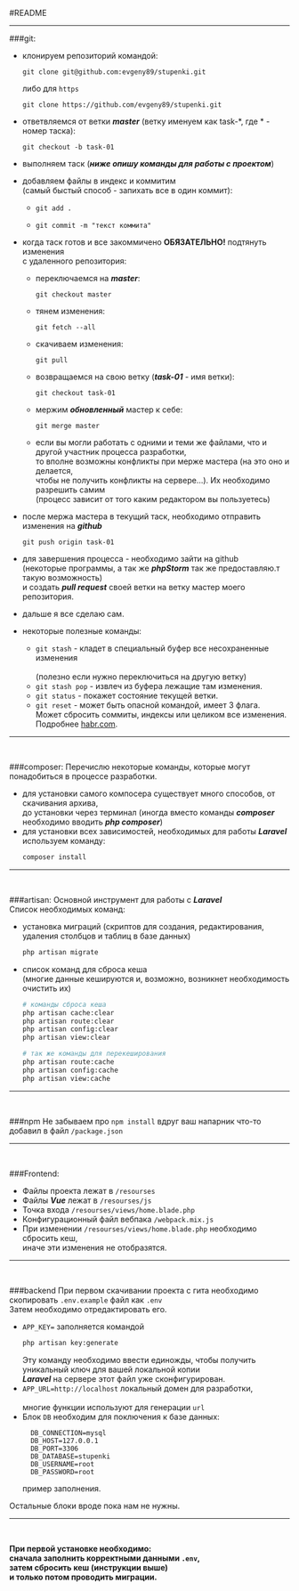 #README
***
###git:
* клонируем репозиторий командой:
  ```git
  git clone git@github.com:evgeny89/stupenki.git
  ```
  либо для ```https```
  ```git
  git clone https://github.com/evgeny89/stupenki.git
  ```
* ответвляемся от ветки ___master___ (ветку именуем как task-*, где * - номер таска): 
  ```git
  git checkout -b task-01
  ```
  
* выполняем таск (___ниже опишу команды для работы с проектом___)

* добавляем файлы в индекс и коммитим <br>(самый быстый способ - запихать все в один коммит):

    * 
      ```git
      git add .
      ```
    * 
      ```git
      git commit -m "текст коммита"
      ```

* когда таск готов и все закоммичено __ОБЯЗАТЕЛЬНО!__ подтянуть изменения <br>с удаленного репозитория:

    * переключаемся на ___master___:
        ```git
        git checkout master
        ```  
    * тянем изменения: 
      ```git
      git fetch --all
      ```
    * скачиваем изменения: 
      ```git
      git pull
      ```
    * возвращаемся на свою ветку (___task-01___ - имя ветки): 
      ```git
      git checkout task-01
      ```
    * мержим ___обновленный___ мастер к себе: 
      ```git
      git merge master
      ```
    * если вы могли работать с одними и теми же файлами, 
      что и другой участник процесса разработки,<br>
      то вполне возможны конфликты при мерже мастера (на это оно и делается,<br>
      чтобы не получить конфликты на сервере...). Их необходимо разрешить самим<br>
      (процесс зависит от того каким редактором вы пользуетесь)
      
* после мержа мастера в текущий таск, необходимо отправить изменения на ___github___ 
  ```git
  git push origin task-01
  ```
* для завершения процесса - необходимо зайти на github <br>
  (некоторые программы, а так же ___phpStorm___ так же предоставляю.т такую возможность)<br>
  и создать ___pull request___ своей ветки на ветку мастер моего репозитория.
  
* дальше я все сделаю сам.

* некоторые полезные команды:
    * ```git stash``` - кладет в специальный буфер все несохраненные изменения<br>\
      (полезно если нужно переключиться на другую ветку)
    * ```git stash pop``` - извлеч из буфера лежащие там изменения.
    * ```git status``` - покажет состояние текущей ветки.
    * ```git reset``` - может быть опасной командой, имеет 3 флага.<br>
    Может сбросить соммиты, индексы или целиком все изменения.<br>
    Подробнее  [habr.com](https://habr.com/ru/post/203282/).
***
<br>

###composer:
Перечислю некоторые команды, которые могут понадобиться в процессе разработки.
* для установки самого компосера существует много способов, от скачивания архива,<br>
  до установки через терминал (иногда вместо команды ___composer___ необходимо вводить ___php composer___)
* для установки всех зависимостей, необходимых для работы ___Laravel___ используем команду: 
  ```bash
  composer install
  ```
***
<br>

###artisan:
Основной инструмент для работы с ___Laravel___<br>
Список необходимых команд:
* установка миграций (скриптов для создания, редактирования, удаления столбцов и таблиц в базе данных)
  ```bash
  php artisan migrate
  ```
* список команд для сброса кеша<br>
  (многие данные кешируются и, возможно, возникнет необходимость очистить их)
  ```bash
  # команды сброса кеша
  php artisan cache:clear
  php artisan route:clear
  php artisan config:clear
  php artisan view:clear
  
  # так же команды для перекеширования
  php artisan route:cache
  php artisan config:cache
  php artisan view:cache
  ```
***
<br>

###npm
Не забываем про ```npm install``` вдруг ваш напарник что-то добавил в файл ```/package.json```
***
<br>

###Frontend:
* Файлы проекта лежат в ```/resourses```
* Файлы ___Vue___ лежат в ```/resourses/js```
* Точка входа ```/resourses/views/home.blade.php```
* Конфигурационный файл вебпака ```/webpack.mix.js```
* При изменении ```/resourses/views/home.blade.php``` необходимо сбросить кеш,<br>
  иначе эти изменения не отобразятся.
***
<br>

###backend
При первом скачивании проекта с гита необходимо скопировать ```.env.example``` файл как ```.env```<br>
Затем необходимо отредактировать его.
* ```APP_KEY=``` заполняется командой 
  ```bash
  php artisan key:generate
  ```
  Эту команду необходимо ввести единожды, чтобы получить уникальный ключ для вашей локальной копии<br>
  ___Laravel___ на сервере этот файл уже сконфигурирован.
* ```APP_URL=http://localhost``` локальный домен для разработки,<br>\
  многие функции используют для генерации ```url```
* Блок ```DB``` необходим для поключения к базе данных: 
  ```code
    DB_CONNECTION=mysql
    DB_HOST=127.0.0.1
    DB_PORT=3306
    DB_DATABASE=stupenki
    DB_USERNAME=root
    DB_PASSWORD=root
  ```
  пример заполнения.

Остальные блоки вроде пока нам не нужны.
***
<br>

**При первой установке необходимо:<br>
сначала заполнить корректными данными ```.env```,<br>
затем сбросить кеш (инструкции выше)<br>
и только потом проводить миграции.**
